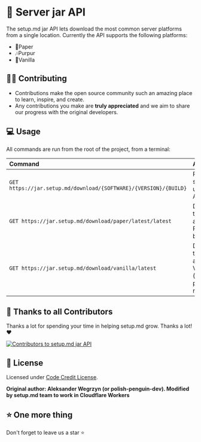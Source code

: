 # 📝 Server jar API

The setup.md jar API lets download the most common server platforms from a single location. Currently the API supports the following platforms:

- 📜Paper
- 🎶Purpur
- 🎉Vanilla

## 👨‍💻 Contributing

- Contributions make the open source community such an amazing place to learn, inspire, and create.
- Any contributions you make are **truly appreciated** and we aim to share our progress with the original developers.

## 💻 Usage

All commands are run from the root of the project, from a terminal:

| Command                   | Action                                           |
| :------------------------ | :----------------------------------------------- |
| `GET https://jar.setup.md/download/{SOFTWARE}/{VERSION}/{BUILD}`           | Required syntax to use the API          |
| `GET https://jar.setup.md/download/paper/latest/latest`             | Downloads the latest available PaperMC build                            |
| `GET https://jar.setup.md/download/vanilla/latest`             | Downloads the latest available Vanilla jar (no build parameter required)      |


## 🙏 Thanks to all Contributors
Thanks a lot for spending your time in helping setup.md grow. Thanks a lot! ❤️

 <a href = "https://github.com/setupmd/docs/graphs/contributors">
   <img src = "https://contrib.rocks/image?repo=setupmd/Server-jar-API" alt="Contributors to setup.md jar API"/>
 </a>

## 📑 License
Licensed under [Code Credit License](https://github.com/setupmd/Server-jar-API?tab=License-1-ov-file).

**Original author: Aleksander Wegrzyn (or polish-penguin-dev). Modified by setup.md team to work in Cloudflare Workers**

## ⭐️ One more thing

Don't forget to leave us a star ⭐️
